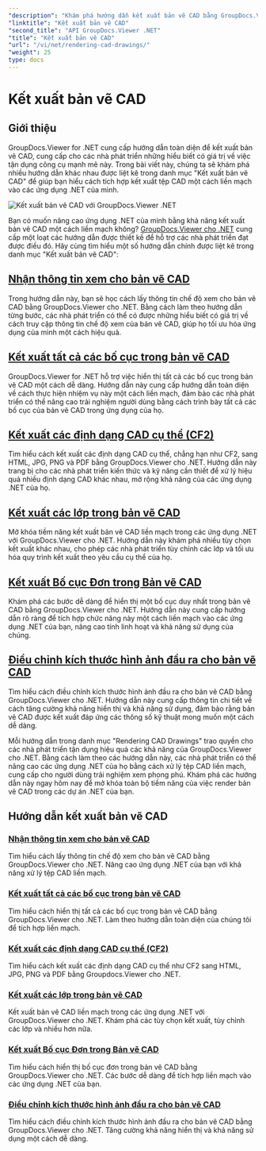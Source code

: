 ```yaml
---
"description": "Khám phá hướng dẫn kết xuất bản vẽ CAD bằng GroupDocs.Viewer cho .NET. Tìm hiểu cách nâng cao ứng dụng .NET bằng cách xử lý tệp CAD liền mạch."
"linktitle": "Kết xuất bản vẽ CAD"
"second_title": "API GroupDocs.Viewer .NET"
"title": "Kết xuất bản vẽ CAD"
"url": "/vi/net/rendering-cad-drawings/"
"weight": 25
type: docs
---
```

# Kết xuất bản vẽ CAD


## Giới thiệu

GroupDocs.Viewer for .NET cung cấp hướng dẫn toàn diện để kết xuất bản vẽ CAD, cung cấp cho các nhà phát triển những hiểu biết có giá trị về việc tận dụng công cụ mạnh mẽ này. Trong bài viết này, chúng ta sẽ khám phá nhiều hướng dẫn khác nhau được liệt kê trong danh mục "Kết xuất bản vẽ CAD" để giúp bạn hiểu cách tích hợp kết xuất tệp CAD một cách liền mạch vào các ứng dụng .NET của mình.

![Kết xuất bản vẽ CAD với GroupDocs.Viewer .NET](/viewer/rendering-cad-drawings/image.png)

Bạn có muốn nâng cao ứng dụng .NET của mình bằng khả năng kết xuất bản vẽ CAD một cách liền mạch không? [GroupDocs.Viewer cho .NET](#) cung cấp một loạt các hướng dẫn được thiết kế để hỗ trợ các nhà phát triển đạt được điều đó. Hãy cùng tìm hiểu một số hướng dẫn chính được liệt kê trong danh mục "Kết xuất bản vẽ CAD":

## [Nhận thông tin xem cho bản vẽ CAD](./get-view-info-cad-drawing/)
Trong hướng dẫn này, bạn sẽ học cách lấy thông tin chế độ xem cho bản vẽ CAD bằng GroupDocs.Viewer cho .NET. Bằng cách làm theo hướng dẫn từng bước, các nhà phát triển có thể có được những hiểu biết có giá trị về cách truy cập thông tin chế độ xem của bản vẽ CAD, giúp họ tối ưu hóa ứng dụng của mình một cách hiệu quả.

## [Kết xuất tất cả các bố cục trong bản vẽ CAD](./render-all-layouts-cad/)
GroupDocs.Viewer for .NET hỗ trợ việc hiển thị tất cả các bố cục trong bản vẽ CAD một cách dễ dàng. Hướng dẫn này cung cấp hướng dẫn toàn diện về cách thực hiện nhiệm vụ này một cách liền mạch, đảm bảo các nhà phát triển có thể nâng cao trải nghiệm người dùng bằng cách trình bày tất cả các bố cục của bản vẽ CAD trong ứng dụng của họ.

## [Kết xuất các định dạng CAD cụ thể (CF2)](./render-specific-cad-formats/)
Tìm hiểu cách kết xuất các định dạng CAD cụ thể, chẳng hạn như CF2, sang HTML, JPG, PNG và PDF bằng GroupDocs.Viewer cho .NET. Hướng dẫn này trang bị cho các nhà phát triển kiến thức và kỹ năng cần thiết để xử lý hiệu quả nhiều định dạng CAD khác nhau, mở rộng khả năng của các ứng dụng .NET của họ.

## [Kết xuất các lớp trong bản vẽ CAD](./render-layers-cad/)
Mở khóa tiềm năng kết xuất bản vẽ CAD liền mạch trong các ứng dụng .NET với GroupDocs.Viewer cho .NET. Hướng dẫn này khám phá nhiều tùy chọn kết xuất khác nhau, cho phép các nhà phát triển tùy chỉnh các lớp và tối ưu hóa quy trình kết xuất theo yêu cầu cụ thể của họ.

## [Kết xuất Bố cục Đơn trong Bản vẽ CAD](./render-single-layout-cad/)
Khám phá các bước dễ dàng để hiển thị một bố cục duy nhất trong bản vẽ CAD bằng GroupDocs.Viewer cho .NET. Hướng dẫn này cung cấp hướng dẫn rõ ràng để tích hợp chức năng này một cách liền mạch vào các ứng dụng .NET của bạn, nâng cao tính linh hoạt và khả năng sử dụng của chúng.

## [Điều chỉnh kích thước hình ảnh đầu ra cho bản vẽ CAD](./adjust-output-image-size-cad/)
Tìm hiểu cách điều chỉnh kích thước hình ảnh đầu ra cho bản vẽ CAD bằng GroupDocs.Viewer cho .NET. Hướng dẫn này cung cấp thông tin chi tiết về cách tăng cường khả năng hiển thị và khả năng sử dụng, đảm bảo rằng bản vẽ CAD được kết xuất đáp ứng các thông số kỹ thuật mong muốn một cách dễ dàng.

Mỗi hướng dẫn trong danh mục "Rendering CAD Drawings" trao quyền cho các nhà phát triển tận dụng hiệu quả các khả năng của GroupDocs.Viewer cho .NET. Bằng cách làm theo các hướng dẫn này, các nhà phát triển có thể nâng cao các ứng dụng .NET của họ bằng cách xử lý tệp CAD liền mạch, cung cấp cho người dùng trải nghiệm xem phong phú. Khám phá các hướng dẫn này ngay hôm nay để mở khóa toàn bộ tiềm năng của việc render bản vẽ CAD trong các dự án .NET của bạn.

## Hướng dẫn kết xuất bản vẽ CAD
### [Nhận thông tin xem cho bản vẽ CAD](./get-view-info-cad-drawing/)
Tìm hiểu cách lấy thông tin chế độ xem cho bản vẽ CAD bằng GroupDocs.Viewer cho .NET. Nâng cao ứng dụng .NET của bạn với khả năng xử lý tệp CAD liền mạch.
### [Kết xuất tất cả các bố cục trong bản vẽ CAD](./render-all-layouts-cad/)
Tìm hiểu cách hiển thị tất cả các bố cục trong bản vẽ CAD bằng GroupDocs.Viewer cho .NET. Làm theo hướng dẫn toàn diện của chúng tôi để tích hợp liền mạch.
### [Kết xuất các định dạng CAD cụ thể (CF2)](./render-specific-cad-formats/)
Tìm hiểu cách kết xuất các định dạng CAD cụ thể như CF2 sang HTML, JPG, PNG và PDF bằng Groupdocs.Viewer cho .NET.
### [Kết xuất các lớp trong bản vẽ CAD](./render-layers-cad/)
Kết xuất bản vẽ CAD liền mạch trong các ứng dụng .NET với GroupDocs.Viewer cho .NET. Khám phá các tùy chọn kết xuất, tùy chỉnh các lớp và nhiều hơn nữa.
### [Kết xuất Bố cục Đơn trong Bản vẽ CAD](./render-single-layout-cad/)
Tìm hiểu cách hiển thị bố cục đơn trong bản vẽ CAD bằng GroupDocs.Viewer cho .NET. Các bước dễ dàng để tích hợp liền mạch vào các ứng dụng .NET của bạn.
### [Điều chỉnh kích thước hình ảnh đầu ra cho bản vẽ CAD](./adjust-output-image-size-cad/)
Tìm hiểu cách điều chỉnh kích thước hình ảnh đầu ra cho bản vẽ CAD bằng GroupDocs.Viewer cho .NET. Tăng cường khả năng hiển thị và khả năng sử dụng một cách dễ dàng.
